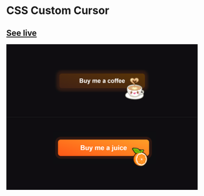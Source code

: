# CSS Custom Cursor

## **[See live](https://codepen.io/naushadap/pen/bGMNVdY)**

![Preview](preview.png)
